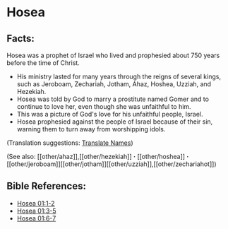 # Hosea #

## Facts: ##

Hosea was a prophet of Israel who lived and prophesied about 750 years before the time of Christ.

* His ministry lasted for many years through the reigns of several kings, such as Jeroboam, Zechariah, Jotham, Ahaz, Hoshea, Uzziah, and Hezekiah.
* Hosea was told by God to marry a prostitute named Gomer and to continue to love her, even though she was unfaithful to him.
* This was a picture of God's love for his unfaithful people, Israel.
* Hosea prophesied against the people of Israel because of their sin, warning them to turn away from worshipping idols.

(Translation suggestions: [Translate Names](en/ta-vol1/translate/man/translate-names))

(See also: [[other/ahaz]],[[other/hezekiah]] **·** [[other/hoshea]] **·** [[other/jeroboam]][[other/jotham]][[other/uzziah]],[[other/zechariahot]])

## Bible References: ##

* [Hosea 01:1-2](en/tn/hos/help/01/01)
* [Hosea 01:3-5](en/tn/hos/help/01/03)
* [Hosea 01:6-7](en/tn/hos/help/01/06)